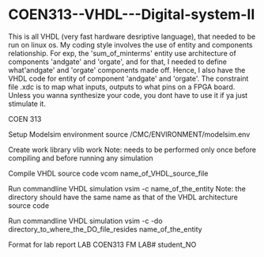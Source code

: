 # COEN313--VHDL---Digital-system-II
This is all VHDL (very fast hardware desriptive language), that needed to be run on linux os. 
My coding style involves the use of entity and components relationship. For exp, the 'sum_of_minterms' entity use architecture of components 'andgate' and 'orgate', and for that, I needed to define what'andgate' and 'orgate' components made off. Hence, I also have the VHDL code for entity of component 'andgate' and 'orgate'.
The constraint file .xdc is to map what inputs, outputs to what pins on a FPGA board. Unless you wanna synthesize your code, you dont have to use it if ya just stimulate it.

COEN 313

Setup Modelsim environment
    source /CMC/ENVIRONMENT/modelsim.env

Create work library
    vlib work
Note: needs to be performed only once before compiling and before running any simulation

Compile VHDL source code
    vcom name_of_VHDL_source_file 

Run commandline VHDL simulation
    vsim -c name_of_the_entity
Note: the directory should have the same name as that of the VHDL architecture source code

Run commandline VHDL simulation
    vsim -c -do directory_to_where_the_DO_file_resides name_of_the_entity

Format for lab report
LAB COEN313 FM LAB# student_NO
